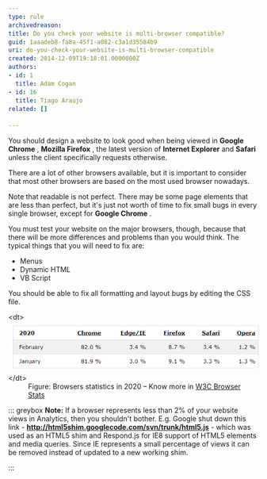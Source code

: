 ```yaml
---
type: rule
archivedreason: 
title: Do you check your website is multi-browser compatible?
guid: 1aaadeb8-fa8a-45f1-a082-c3a1d35584b9
uri: do-you-check-your-website-is-multi-browser-compatible
created: 2014-12-09T19:18:01.0000000Z
authors:
- id: 1
  title: Adam Cogan
- id: 16
  title: Tiago Araujo
related: []

---
```


You should design a website to look good when being viewed in  **Google Chrome** ,  **Mozilla Firefox** , the latest version of  **Internet Explorer** and  **Safari** unless the client specifically requests otherwise.

There are a lot of other browsers available, but it is important to consider that most other browsers are based on the most used browser nowadays.

<!--endintro-->

Note that readable is not perfect. There may be some page elements that are less than perfect, but it's just not worth of time to fix small bugs in every single browser, except for  **Google Chrome** .


You must test your website on the major browsers, though, because that there will be more differences and problems than you would think. The typical things that you will need to fix are:

* Menus
* Dynamic HTML
* VB Script


You should be able to fix all formatting and layout bugs by editing the CSS file.
<dl class="image">&lt;dt&gt;<img src="BrowserUsageStats2020.png" alt="BrowserUsageStats2020.png" style="margin:5px;"><br>&lt;/dt&gt;<dd>Figure: Browsers statistics in 2020 – Know more in <a href="http://www.w3schools.com/browsers/browsers_stats.asp" target="_blank">W3C Browser Stats</a><br></dd></dl>


::: greybox
 **Note:** If a browser represents less than 2% of your website views in Analytics, then you shouldn't bother. 
E.g. Google shut down this link -  **http://html5shim.googlecode.com/svn/trunk/html5.js** - which was used as an HTML5 shim and Respond.js for IE8 support of HTML5 elements and media queries. Since IE represents a small percentage of views it can be removed instead of updated to a new working shim. 

:::
